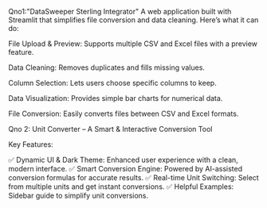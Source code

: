 Qno1:"DataSweeper Sterling Integrator" 
A web application built with Streamlit that simplifies file conversion and data cleaning. Here’s what it can do:

File Upload & Preview: Supports multiple CSV and Excel files with a preview feature.

Data Cleaning: Removes duplicates and fills missing values.

Column Selection: Lets users choose specific columns to keep.

Data Visualization: Provides simple bar charts for numerical data.

File Conversion: Easily converts files between CSV and Excel formats.

Qno 2:
Unit Converter – A Smart & Interactive Conversion Tool

Key Features:

✅ Dynamic UI & Dark Theme: Enhanced user experience with a clean, modern interface.
✅ Smart Conversion Engine: Powered by AI-assisted conversion formulas for accurate results.
✅ Real-time Unit Switching: Select from multiple units and get instant conversions.
✅ Helpful Examples: Sidebar guide to simplify unit conversions. 
